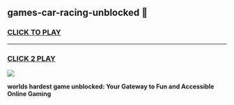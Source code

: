 
## games-car-racing-unblocked 👋
<h3>
<a href="https://premium.freeplayer.one?title=games-car-racing-unblocked&ref=14F">CLICK TO PLAY</a></h3>
<hr>

<h3>
<a href="https://premium.freeplayer.one?title=games-car-racing-unblocked&ref=14F">CLICK 2 PLAY</a>
  
</h3>

<a href="https://premium.freeplayer.one?title=games-car-racing-unblocked&ref=12F/"><img src="https://clearcache.store/games.png"></a>


**worlds hardest game unblocked: Your Gateway to Fun and Accessible Online Gaming**
